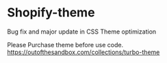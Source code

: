 # Shopify-theme
Bug fix and major update in CSS
Theme optimization


Please Purchase theme before use code. https://outofthesandbox.com/collections/turbo-theme

